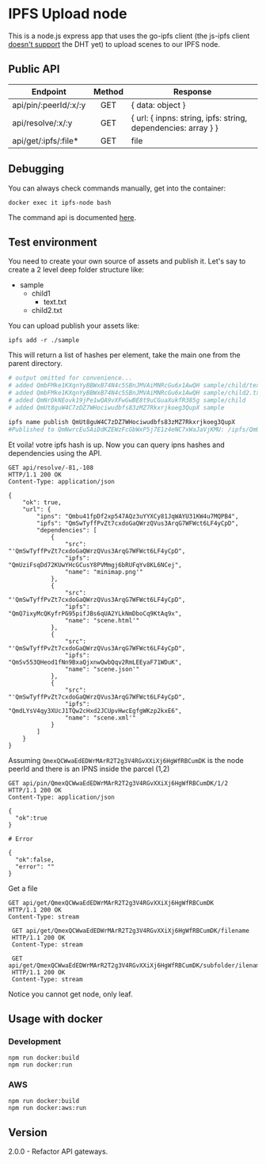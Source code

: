 # IPFS Upload node

This is a node.js express app that uses the go-ipfs client (the js-ipfs client [doesn't support](https://github.com/ipfs/js-ipfs/pull/856) the DHT yet) to upload scenes to our IPFS node.

## Public API

| Endpoint| Method | Response |
| ------------- |:-------------:|-------------|
| api/pin/:peerId/:x/:y | GET | { data: object } | 
| api/resolve/:x/:y | GET | { url: { inpns: string, ipfs: string, dependencies: array } } | 
| api/get/:ipfs/:file* | GET | file | 

## Debugging

You can always check commands manually, get into the container:
```
docker exec it ipfs-node bash
```
The command api is documented [here](https://ipfs.io/docs/commands/).

## Test environment

You need to create your own source of assets and publish it. Let's say to create a 2 level deep folder structure like:

- sample 
  * child1
    - text.txt
  * child2.txt

You can upload publish your assets like:

```
ipfs add -r ./sample
```
This will return a list of hashes per element, take the main one from the parent directory.

```bash
# output omitted for convenience...
# added QmbFMke1KXqnYyBBWxB74N4c5SBnJMVAiMNRcGu6x1AwQH sample/child/text.txt
# added QmbFMke1KXqnYyBBWxB74N4c5SBnJMVAiMNRcGu6x1AwQH sample/child2.txt
# added QmNrDkNEovk19jPe1wQA9vXFwGwBE8t9uCGuaXukfR385g sample/child
# added QmUt8guW4C7zDZ7WHociwudbfs83zMZ7Rkxrjkoeg3QupX sample

ipfs name publish QmUt8guW4C7zDZ7WHociwudbfs83zMZ7Rkxrjkoeg3QupX
#Published to QmNwrcEu5AiDdKZEWzFcGbWxP5j7E1z4eNC7xWaJaVjKMU: /ipfs/QmUt8guW4C7zDZ7WHociwudbfs83zMZ7Rkxrjkoeg3QupX
```
Et voila! votre ipfs hash is up. Now you can query ipns hashes and dependencies using the API.

```http
GET api/resolve/-81,-108
HTTP/1.1 200 OK
Content-Type: application/json

{
    "ok": true,
    "url": {
        "ipns": "Qmbu41fpDf2xp547AQz3uYYXCy81JqWAYU31KW4u7MQPB4",
        "ipfs": "QmSwTyffPvZt7cxdoGaQWrzQVus3ArqG7WFWct6LF4yCpD",
        "dependencies": [
            {
                "src": "'QmSwTyffPvZt7cxdoGaQWrzQVus3ArqG7WFWct6LF4yCpD",
                "ipfs": "QmUziFsqDd72KUwYHcGCusY8PVMmgj6bRUFqYv8KL6NCej",
                "name": "minimap.png'"
            },
            {
                "src": "'QmSwTyffPvZt7cxdoGaQWrzQVus3ArqG7WFWct6LF4yCpD",
                "ipfs": "QmQ7ixyMcQKyfrPG95pifJBs6qUA2YLkNmDboCq9KtAq9x",
                "name": "scene.html'"
            },
            {
                "src": "'QmSwTyffPvZt7cxdoGaQWrzQVus3ArqG7WFWct6LF4yCpD",
                "ipfs": "QmSv553QHeod1fNn9BxaQjxnwQwbQqv2RmLEEyaF71WDuK",
                "name": "scene.json'"
            },
            {
                "src": "'QmSwTyffPvZt7cxdoGaQWrzQVus3ArqG7WFWct6LF4yCpD",
                "ipfs": "QmdLYsV4qy3XUcJ1TQw2cHxd2JCUpvHwcEgfgWKzp2kxE6",
                "name": "scene.xml'"
            }
        ]
    }
}
```

Assuming `QmexQCWwaEdEDWrMArR2T2g3V4RGvXXiXj6HgWfRBCumDK` is the node peerId
and there is an IPNS  inside the parcel (1,2)

```http
GET api/pin/QmexQCWwaEdEDWrMArR2T2g3V4RGvXXiXj6HgWfRBCumDK/1/2
HTTP/1.1 200 OK
Content-Type: application/json

{
  "ok":true
}

# Error

{
  "ok":false,
  "error": ""
}
```

Get a file

```http
GET api/get/QmexQCWwaEdEDWrMArR2T2g3V4RGvXXiXj6HgWfRBCumDK
HTTP/1.1 200 OK
Content-Type: stream
```

```http
 GET api/get/QmexQCWwaEdEDWrMArR2T2g3V4RGvXXiXj6HgWfRBCumDK/filename
 HTTP/1.1 200 OK
 Content-Type: stream
 ```
 
 ```http
  GET api/get/QmexQCWwaEdEDWrMArR2T2g3V4RGvXXiXj6HgWfRBCumDK/subfolder/ilename
  HTTP/1.1 200 OK
  Content-Type: stream
  ```
  
Notice you cannot get node, only leaf.

## Usage with docker

### Development

```
npm run docker:build
npm run docker:run
```

### AWS

```
npm run docker:build
npm run docker:aws:run
```

## Version
2.0.0 - Refactor API gateways.
